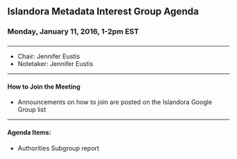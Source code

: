 ## Islandora Metadata Interest Group Agenda
### Monday, January 11, 2016, 1-2pm EST
### 
---
* Chair: Jennifer Eustis
* Notetaker:  Jennifer Eustis

---

#### How to Join the Meeting  
* Announcements on how to join are posted on the Islandora Google Group list


---

#### Agenda Items:
* Authorities Subgroup report
